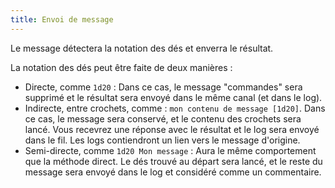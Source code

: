 ```yaml
---
title: Envoi de message
---
```


Le message détectera la notation des dés et enverra le résultat.

La notation des dés peut être faite de deux manières :
- Directe, comme `1d20` : Dans ce cas, le message "commandes" sera supprimé et le résultat sera envoyé dans le même canal (et dans le log).
- Indirecte, entre crochets, comme : `mon contenu de message [1d20]`. Dans ce cas, le message sera conservé, et le contenu des crochets sera lancé. Vous recevrez une réponse avec le résultat et le log sera envoyé dans le fil. Les logs contiendront un lien vers le message d'origine.
- Semi-directe, comme `1d20 Mon message` : Aura le même comportement que la méthode direct. Le dés trouvé au départ sera lancé, et le reste du message sera envoyé dans le log et considéré comme un commentaire.